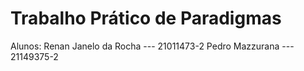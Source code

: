 # Trabalho Prático de Paradigmas

Alunos: 
Renan Janelo da Rocha --- 21011473-2
Pedro Mazzurana --- 21149375-2
